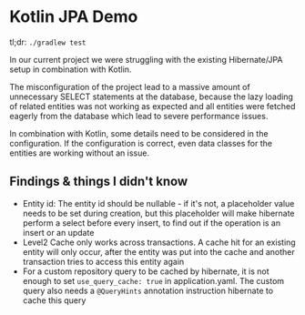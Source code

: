 # Kotlin JPA Demo

tl;dr: `./gradlew test`

In our current project we were struggling with the existing Hibernate/JPA setup in combination with Kotlin.

The misconfiguration of the project lead to a massive amount of unnecessary SELECT statements at the database, because
the lazy loading of related entities was not working as expected and all entities were fetched eagerly from the database
which lead to severe performance issues.

In combination with Kotlin, some details need to be considered in the configuration.
If the configuration is correct, even data classes for the entities are working without an issue.

## Findings & things I didn't know

- Entity id: The entity id should be nullable - if it's not, a placeholder value needs to be set during creation, but
  this placeholder will make hibernate perform a select before every insert, to find out if the operation is an insert
  or an update
- Level2 Cache only works across transactions. A cache hit for an existing entity will only occur, after the entity was
  put into the cache and another transaction tries to access this entity again
- For a custom repository query to be cached by hibernate, it is not enough to set `use_query_cache: true` in
  application.yaml. The custom query also needs a `@QueryHints` annotation instruction hibernate to cache this query
